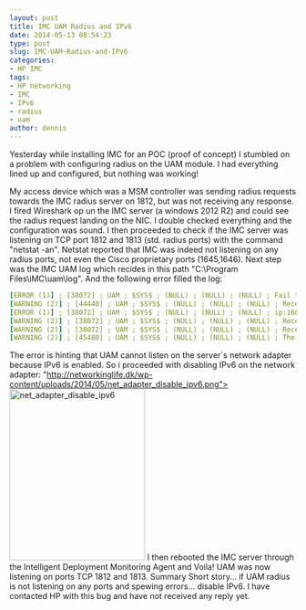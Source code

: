 ```yaml
---
layout: post
title: IMC UAM Radius and IPv6
date: 2014-05-13 08:54:23
type: post
slug: IMC-UAM-Radius-and-IPv6
categories:
- HP IMC
tags:
- HP networking
- IMC
- IPv6
- radius
- uam
author: dennis
---
```

Yesterday while installing IMC for an POC (proof of concept) I stumbled on a problem with configuring radius on the UAM module. I had everything lined up and configured, but nothing was working!
<!--more-->
My access device which was a MSM controller was sending radius requests towards the IMC radius server on 1812, but was not receiving any response. I fired Wireshark op un the IMC server (a windows 2012 R2) and could see the radius request landing on the NIC. I double checked everything and the configuration was sound. I then proceeded to check if the IMC server was listening on TCP port 1812 and 1813 (std. radius ports) with the command "netstat -an". Netstat reported that IMC was indeed not listening on any radius ports, not even the Cisco proprietary ports (1645,1646).
Next step was the IMC UAM log which recides in this path "C:\Program Files\iMC\uam\log\". And the following error filled the log:
```yaml
[ERROR (1)] ; [38072] ; UAM ; $SYS$ ; (NULL) ; (NULL) ; (NULL) ; Fail to bind Socket with Port for Receive Thread[isIPv6=0].
[WARNING (2)] ; [44440] ; UAM ; $SYS$ ; (NULL) ; (NULL) ; (NULL) ; Receive Thread Quit Abnormally.
[ERROR (1)] ; [38072] ; UAM ; $SYS$ ; (NULL) ; (NULL) ; (NULL) ; ip:168299340, port:1812
[WARNING (2)] ; [38072] ; UAM ; $SYS$ ; (NULL) ; (NULL) ; (NULL) ; Receive Thread Quit Abnormally[isIPv6=0].
[WARNING (2)] ; [38072] ; UAM ; $SYS$ ; (NULL) ; (NULL) ; (NULL) ; Receive Thread Quit Abnormally.
[WARNING (2)] ; [45480] ; UAM ; $SYS$ ; (NULL) ; (NULL) ; (NULL) ; The receive threads are running abnormally.
```
The error is hinting that UAM cannot listen on the server´s network adapter because IPv6 is enabled. So i proceeded with disabling IPv6 on the network adapter:
"http://networkinglife.dk/wp-content/uploads/2014/05/net_adapter_disable_ipv6.png"><img class="aligncenter size-medium wp-image-125" src="{{ site.baseurl }}/assets/net_adapter_disable_ipv6-238x300.png" alt="net_adapter_disable_ipv6" width="238" height="300" />
I then rebooted the IMC server through the Intelligent Deployment Monitoring Agent and Voila! UAM was now listening on ports TCP 1812 and 1813.
Summary
Short story... if UAM radius is not listening on any ports and spewing errors... disable IPv6. I have contacted HP with this bug and have not received any reply yet.
